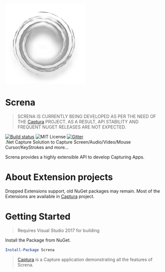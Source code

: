 ![Logo](Screna.png)
# Screna
> SCRENA IS CURRENTLY BEING DEVELOPED AS PER THE NEED OF THE [Captura](https://github.com/MathewSachin/Captura) PROJECT.
AS A RESULT, API STABILITY AND FREQUENT NUGET RELEASES ARE NOT EXPECTED.

[![Build status](https://ci.appveyor.com/api/projects/status/nadvi6vf6kl999g5/branch/master?svg=true)](https://ci.appveyor.com/project/MathewSachin/screna/branch/master)
![MIT License](https://img.shields.io/github/license/MathewSachin/Screna.svg)
[![Gitter](https://badges.gitter.im/MathewSachin/Screna.svg)](https://gitter.im/MathewSachin/Screna)  
.Net Capture Solution to Capture Screen/Audio/Video/Mouse Cursor/KeyStrokes and more...

Screna provides a highly extensible API to develop Capturing Apps.

# About Extension projects
Dropped Extensions support, old NuGet packages may remain.
Most of the Extensions are available in [Captura](https://github.com/MathewSachin/Captura) project.

# Getting Started
> Requires Visual Studio 2017 for building

Install the Package from NuGet.
```powershell
Install-Package Screna
```

> [Captura](https://github.com/MathewSachin/Captura) is a Capture application demonstrating all the features of Screna.
